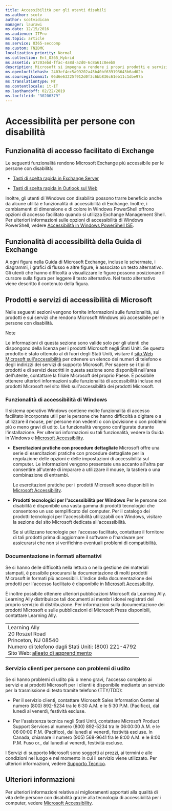 ```yaml
---
title: Accessibilità per gli utenti disabili
ms.author: scotv
author: scotvidican
manager: laurawi
ms.date: 12/15/2016
ms.audience: ITPro
ms.topic: article
ms.service: O365-seccomp
ms.custom: TN2DMC
localization_priority: Normal
ms.collection: Ent_O365_Hybrid
ms.assetid: a7203ebd-ffac-4a8d-a2d0-6c8a61c8eeb8
description: Microsoft si impegna a rendere i propri prodotti e servizi di facile utilizzo per tutti.
ms.openlocfilehash: 2403ef4ec5a99202a45b40bf639193643b6ad02b
ms.sourcegitcommit: 06d6e63225f912d0f3c6bb836c61eb11c1dbe97a
ms.translationtype: MT
ms.contentlocale: it-IT
ms.lasthandoff: 02/22/2019
ms.locfileid: "30206379"
---
```

# <a name="accessibility-for-people-with-disabilities"></a>Accessibilità per persone con disabilità

## <a name="accessibility-features-of-exchange"></a>Funzionalità di accesso facilitato di Exchange

Le seguenti funzionalità rendono Microsoft Exchange più accessibile per le persone con disabilità:
  
- [Tasti di scelta rapida in Exchange Server](http://technet.microsoft.com/library/146b2b52-1ef8-4606-991a-4cf4da694970.aspx)
    
- [Tasti di scelta rapida in Outlook sul Web](https://go.microsoft.com/fwlink/p/?LinkId=268079)
    
Inoltre, gli utenti di Windows con disabilità possono trarre beneficio anche da alcune utilità e funzionalità di accessibilità di Exchange. Inoltre, i cambiamenti di dimensione e di colore in Windows PowerShell offrono opzioni di accesso facilitato quando si utilizza Exchange Management Shell. Per ulteriori informazioni sulle opzioni di accessibilità di Windows PowerShell, vedere [Accessibilità in Windows PowerShell ISE](https://go.microsoft.com/fwlink/p/?LinkId=258240).
  
## <a name="accessibility-features-of-exchange-help"></a>Funzionalità di accessibilità della Guida di Exchange

A ogni figura nella Guida di Microsoft Exchange, incluse le schermate, i diagrammi, i grafici di flusso e altre figure, è associato un testo alternativo. Gli utenti che hanno difficoltà a visualizzare le figure possono posizionare il cursore sulla figura per leggere il testo alternativo. Nel testo alternativo viene descritto il contenuto della figura.
  
## <a name="accessibility-products-and-services-from-microsoft"></a>Prodotti e servizi di accessibilità di Microsoft

Nelle seguenti sezioni vengono fornite informazioni sulle funzionalità, sui prodotti e sui servizi che rendono Microsoft Windows più accessibile per le persone con disabilità.
  
> [!NOTE]
> Le informazioni di questa sezione sono valide solo per gli utenti che dispongono della licenza per i prodotti Microsoft negli Stati Uniti. Se questo prodotto è stato ottenuto al di fuori degli Stati Uniti, visitare il [sito Web Microsoft sull'accessibilità](https://www.microsoft.com/enable) per ottenere un elenco dei numeri di telefono e degli indirizzi dei servizi di supporto Microsoft. Per sapere se i tipi di prodotti e di servizi descritti in questa sezione sono disponibili nell'area dell'utente, contattare la filiale Microsoft del proprio Paese. È possibile ottenere ulteriori informazioni sulle funzionalità di accessibilità incluse nei prodotti Microsoft nel sito Web sull'accessibilità dei prodotti Microsoft. 
  
### <a name="accessibility-features-of-windows"></a>Funzionalità di accessibilità di Windows

Il sistema operativo Windows contiene molte funzionalità di accesso facilitato incorporate utili per le persone che hanno difficoltà a digitare o a utilizzare il mouse, per persone non vedenti o con ipovisione o con problemi più o meno gravi di udito. Le funzionalità vengono configurate durante l'installazione. Per ulteriori informazioni su tali funzionalità, vedere la Guida in Windows e [Microsoft Accessibility](https://go.microsoft.com/fwlink/p/?linkId=18139).
  
- **Esercitazioni pratiche con procedure dettagliate** Microsoft offre una serie di esercitazioni pratiche con procedure dettagliate per la regolazione delle opzioni e delle impostazioni di accessibilità sul computer. Le informazioni vengono presentate una accanto all'altra per consentire all'utente di imparare a utilizzare il mouse, la tastiera o una combinazione di entrambi. 
    
    Le esercitazioni pratiche per i prodotti Microsoft sono disponibili in [Microsoft Accessibility](https://go.microsoft.com/fwlink/p/?linkId=18139).
    
- **Prodotti tecnologici per l'accessibilità per Windows** Per le persone con disabilità è disponibile una vasta gamma di prodotti tecnologici che consentono un uso semplificato del computer. Per il catalogo dei prodotti tecnologici per l'accessibilità utilizzabili con Windows, visitare la sezione del sito Microsoft dedicata all'accessibilità. 
    
    Se si utilizzano tecnologie per l'accesso facilitato, contattare il fornitore di tali prodotti prima di aggiornare il software o l'hardware per assicurarsi che non si verifichino eventuali problemi di compatibilità. 
    
### <a name="documentation-in-alternative-formats"></a>Documentazione in formati alternativi

Se si hanno delle difficoltà nella lettura o nella gestione dei materiali stampati, è possibile procurarsi la documentazione di molti prodotti Microsoft in formati più accessibili. L'indice della documentazione dei prodotti per l'accesso facilitato è disponibile in [Microsoft Accessibility](https://go.microsoft.com/fwlink/p/?linkId=18139). 
  
È inoltre possibile ottenere ulteriori pubblicazioni Microsoft da Learning Ally. Learning Ally distribuisce tali documenti ai membri idonei registrati del proprio servizio di distribuzione. Per informazioni sulla documentazione dei prodotti Microsoft e sulle pubblicazioni di Microsoft Press disponibili, contattare Learning Ally. 
  
||
|:-----|
|Learning Ally  <br/> 20 Roszel Road  <br/> Princeton, NJ 08540  <br/> Numero di telefono dagli Stati Uniti: (800) 221-4792  <br/> Sito Web: [alleato di apprendimento](https://www.learningally.org/) <br/> |
   
### <a name="customer-service-for-people-with-hearing-impairments"></a>Servizio clienti per persone con problemi di udito

Se si hanno problemi di udito più o meno gravi, l'accesso completo ai servizi e ai prodotti Microsoft per i clienti è disponibile mediante un servizio per la trasmissione di testo tramite telefono (TTY/TDD):
  
- Per il servizio clienti, contattare Microsoft Sales Information Center al numero (800) 892-5234 tra le 6:30 A.M. e le 5:30 P.M. (Pacifico), dal lunedì al venerdì, festività escluse. 
    
- Per l'assistenza tecnica negli Stati Uniti, contattare Microsoft Product Support Services al numero (800) 892-5234 tra le 06:00:00 A.M. e le 06:00:00 P.M. (Pacifico), dal lunedì al venerdì, festività escluse. In Canada, chiamare il numero (905) 568-9641 fra le 8:00 A.M. e le 8:00 P.M. Fuso or., dal lunedì al venerdì, festività escluse. 
    
I Servizi di supporto Microsoft sono soggetti ai prezzi, ai termini e alle condizioni nel luogo e nel momento in cui il servizio viene utilizzato. Per ulteriori informazioni, vedere [Supporto Tecnico](https://go.microsoft.com/fwlink/p/?linkId=18142).
  
## <a name="for-more-information"></a>Ulteriori informazioni

Per ulteriori informazioni relative ai miglioramenti apportati alla qualità di vita delle persone con disabilità grazie alla tecnologia di accessibilità per i computer, vedere [Microsoft Accessibility](http://go.microsoft.com/fwlink/p/?linkId=18139). 
  

